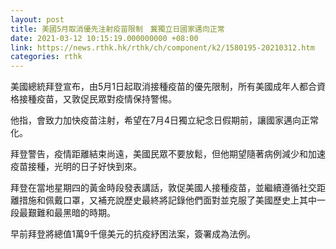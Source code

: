 ```yaml
---
layout: post
title: 美國5月取消優先注射疫苗限制　冀獨立日國家邁向正常
date: 2021-03-12 10:15:19.000000000 +08:00
link: https://news.rthk.hk/rthk/ch/component/k2/1580195-20210312.htm
categories: rthk
---
```


美國總統拜登宣布，由5月1日起取消接種疫苗的優先限制，所有美國成年人都合資格接種疫苗，又敦促民眾對疫情保持警惕。

他指，會致力加快疫苗注射，希望在7月4日獨立紀念日假期前，讓國家邁向正常化。

拜登警告，疫情距離結束尚遠，美國民眾不要放鬆，但他期望隨著病例減少和加速疫苗接種，光明的日子好快到來。

拜登在當地星期四的黃金時段發表講話，敦促美國人接種疫苗，並繼續遵循社交距離措施和佩戴口罩，又補充說歷史最終將記錄他們面對並克服了美國歷史上其中一段最艱難和最黑暗的時期。 

早前拜登將總值1萬9千億美元的抗疫紓困法案，簽署成為法例。
